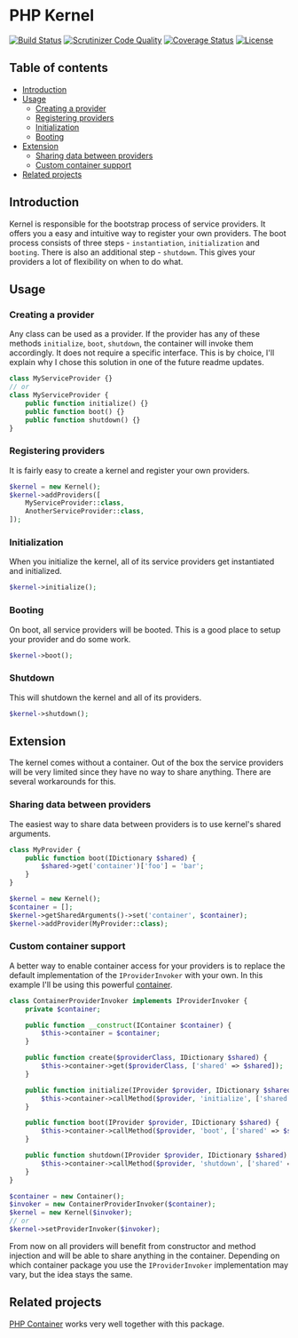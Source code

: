 # PHP Kernel

[![Build Status](https://travis-ci.org/weew/php-kernel.svg?branch=master)](https://travis-ci.org/weew/php-kernel)
[![Scrutinizer Code Quality](https://scrutinizer-ci.com/g/weew/php-kernel/badges/quality-score.png?b=master)](https://scrutinizer-ci.com/g/weew/php-kernel/?branch=master)
[![Coverage Status](https://coveralls.io/repos/weew/php-kernel/badge.svg?branch=master&service=github)](https://coveralls.io/github/weew/php-kernel?branch=master)
[![License](https://poser.pugx.org/weew/php-kernel/license)](https://packagist.org/packages/weew/php-kernel)

## Table of contents

- [Introduction](#introduction)
- [Usage](#usage)
    - [Creating a provider](#creating-a-provider)
    - [Registering providers](#registering-providers)
    - [Initialization](#initialization)
    - [Booting](#booting)
- [Extension](#extension)
    - [Sharing data between providers](#sharing-data-between-providers)
    - [Custom container support](#custom-container-support)
- [Related projects](#related-projects)

## Introduction

Kernel is responsible for the bootstrap process of service providers. It offers you a easy and intuitive way to register your own providers. The boot process consists of three steps - `instantiation`, `initialization` and `booting`. There is also an additional step - `shutdown`. This gives your providers a lot of flexibility on when to do what.

## Usage

### Creating a provider

Any class can be used as a provider. If the provider has any of these methods `initialize`, `boot`, `shutdown`, the container will invoke them accordingly. It does not require a specific interface. This is by choice, I'll explain why I chose this solution in one of the future readme updates.

```php
class MyServiceProvider {}
// or
class MyServiceProvider {
    public function initialize() {}
    public function boot() {}
    public function shutdown() {}
}
```

### Registering providers

It is fairly easy to create a kernel and register your own providers.

```php
$kernel = new Kernel();
$kernel->addProviders([
    MyServiceProvider::class,
    AnotherServiceProvider::class,
]);
```

### Initialization

When you initialize the kernel, all of its service providers get instantiated and initialized.

```php
$kernel->initialize();
```

### Booting

On boot, all service providers will be booted. This is a good place to setup your provider and do some work.

```php
$kernel->boot();
```

### Shutdown

This will shutdown the kernel and all of its providers.

```php
$kernel->shutdown();
```

## Extension

The kernel comes without a container. Out of the box the service providers will be very limited since they have no way to share anything. There are several workarounds for this.

### Sharing data between providers

The easiest way to share data between providers is to use kernel's shared arguments.

```php
class MyProvider {
    public function boot(IDictionary $shared) {
        $shared->get('container')['foo'] = 'bar';
    }
}

$kernel = new Kernel();
$container = [];
$kernel->getSharedArguments()->set('container', $container);
$kernel->addProvider(MyProvider::class);
```

### Custom container support

A better way to enable container access for your providers is to replace the default implementation of the `IProviderInvoker` with your own. In this example I'll be using this powerful [container](https://github.com/weew/php-container).

```php
class ContainerProviderInvoker implements IProviderInvoker {
    private $container;

    public function __construct(IContainer $container) {
        $this->container = $container;
    }

    public function create($providerClass, IDictionary $shared) {
        $this->container->get($providerClass, ['shared' => $shared]);
    }

    public function initialize(IProvider $provider, IDictionary $shared) {
        $this->container->callMethod($provider, 'initialize', ['shared' => $shared]);
    }

    public function boot(IProvider $provider, IDictionary $shared) {
        $this->container->callMethod($provider, 'boot', ['shared' => $shared]);
    }

    public function shutdown(IProvider $provider, IDictionary $shared) {
        $this->container->callMethod($provider, 'shutdown', ['shared' => $shared]);
    }
}

$container = new Container();
$invoker = new ContainerProviderInvoker($container);
$kernel = new Kernel($invoker);
// or
$kernel->setProviderInvoker($invoker);
```

From now on all providers will benefit from constructor and method injection and will be able to share anything in the container. Depending on which container package you use the `IProviderInvoker` implementation may vary, but the idea stays the same.

## Related projects

[PHP Container](https://github.com/weew/php-container) works very well together with this package.

